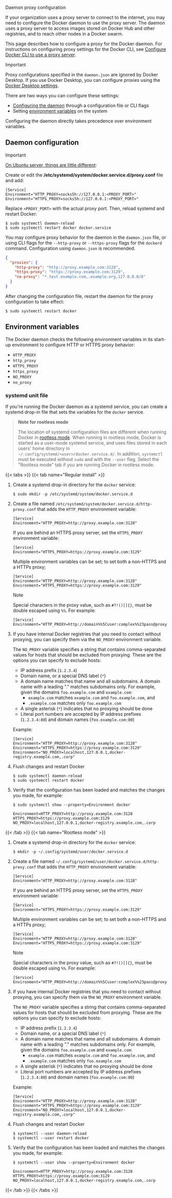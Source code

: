 Daemon proxy configuration


<a name="httphttps-proxy"><!-- included for deep-links to old section --></a>

If your organization uses a proxy server to connect to the internet, you may
need to configure the Docker daemon to use the proxy server. The daemon uses
a proxy server to access images stored on Docker Hub and other registries,
and to reach other nodes in a Docker swarm.

This page describes how to configure a proxy for the Docker daemon. For
instructions on configuring proxy settings for the Docker CLI, see [Configure
Docker CLI to use a proxy server](/manuals/engine/cli/proxy.md).

> [!IMPORTANT]
> Proxy configurations specified in the `daemon.json` are ignored by Docker
> Desktop. If you use Docker Desktop, you can configure proxies using the
> [Docker Desktop settings](/manuals/desktop/settings-and-maintenance/settings.md#proxies).

There are two ways you can configure these settings:

- [Configuring the daemon](#daemon-configuration) through a configuration file or CLI flags
- Setting [environment variables](#environment-variables) on the system

Configuring the daemon directly takes precedence over environment variables.

## Daemon configuration

> [!IMPORTANT]
>
> [On Ubuntu server, things are little different](https://stackoverflow.com/a/76643435):
> 
> Create or edit the __/etc/systemd/system/docker.service.d/proxy.conf__ file and add:
> 
> ```text
> [Service]
> Environment="HTTP_PROXY=socks5h://127.0.0.1:<PROXY_PORT>"
> Environment="HTTPS_PROXY=socks5h://127.0.0.1:<PROXY_PORT>"
> ```
>
> Replace `<PROXY_PORT>` with the actual proxy port. Then, reload systemd and restart Docker:
> 
> ```console
> $ sudo systemctl daemon-reload
> $ sudo systemctl restart docker docker.service
> ```

You may configure proxy behavior for the daemon in the `daemon.json` file,
or using CLI flags for the `--http-proxy` or `--https-proxy` flags for the
`dockerd` command. Configuration using `daemon.json` is recommended.

```json
{
  "proxies": {
    "http-proxy": "http://proxy.example.com:3128",
    "https-proxy": "https://proxy.example.com:3129",
    "no-proxy": "*.test.example.com,.example.org,127.0.0.0/8"
  }
}
```

After changing the configuration file, restart the daemon for the proxy configuration to take effect:

```console
$ sudo systemctl restart docker
```

## Environment variables

The Docker daemon checks the following environment variables in its start-up
environment to configure HTTP or HTTPS proxy behavior:

- `HTTP_PROXY`
- `http_proxy`
- `HTTPS_PROXY`
- `https_proxy`
- `NO_PROXY`
- `no_proxy`

### systemd unit file

If you're running the Docker daemon as a systemd service, you can create a
systemd drop-in file that sets the variables for the `docker` service.

> **Note for rootless mode**
>
> The location of systemd configuration files are different when running Docker
> in [rootless mode](/manuals/engine/security/rootless.md). When running in
> rootless mode, Docker is started as a user-mode systemd service, and uses
> files stored in each users' home directory in
> `~/.config/systemd/<user>/docker.service.d/`. In addition, `systemctl` must
> be executed without `sudo` and with the `--user` flag. Select the "Rootless
> mode" tab if you are running Docker in rootless mode.

{{< tabs >}}
{{< tab name="Regular install" >}}

1. Create a systemd drop-in directory for the `docker` service:

   ```console
   $ sudo mkdir -p /etc/systemd/system/docker.service.d
   ```

2. Create a file named `/etc/systemd/system/docker.service.d/http-proxy.conf`
   that adds the `HTTP_PROXY` environment variable:

   ```systemd
   [Service]
   Environment="HTTP_PROXY=http://proxy.example.com:3128"
   ```

   If you are behind an HTTPS proxy server, set the `HTTPS_PROXY` environment
   variable:

   ```systemd
   [Service]
   Environment="HTTPS_PROXY=https://proxy.example.com:3129"
   ```

   Multiple environment variables can be set; to set both a non-HTTPS and a
   HTTPs proxy;

   ```systemd
   [Service]
   Environment="HTTP_PROXY=http://proxy.example.com:3128"
   Environment="HTTPS_PROXY=https://proxy.example.com:3129"
   ```

   > [!NOTE]
   >
   > Special characters in the proxy value, such as `#?!()[]{}`, must be double
   > escaped using `%%`. For example:
   >
   > ```systemd
   > [Service]
   > Environment="HTTP_PROXY=http://domain%%5Cuser:complex%%23pass@proxy.example.com:3128/"
   > ```

3. If you have internal Docker registries that you need to contact without
   proxying, you can specify them via the `NO_PROXY` environment variable.

   The `NO_PROXY` variable specifies a string that contains comma-separated
   values for hosts that should be excluded from proxying. These are the options
   you can specify to exclude hosts:

   - IP address prefix (`1.2.3.4`)
   - Domain name, or a special DNS label (`*`)
   - A domain name matches that name and all subdomains. A domain name with a
     leading "." matches subdomains only. For example, given the domains
     `foo.example.com` and `example.com`:
     - `example.com` matches `example.com` and `foo.example.com`, and
     - `.example.com` matches only `foo.example.com`
   - A single asterisk (`*`) indicates that no proxying should be done
   - Literal port numbers are accepted by IP address prefixes (`1.2.3.4:80`) and
     domain names (`foo.example.com:80`)

   Example:

   ```systemd
   [Service]
   Environment="HTTP_PROXY=http://proxy.example.com:3128"
   Environment="HTTPS_PROXY=https://proxy.example.com:3129"
   Environment="NO_PROXY=localhost,127.0.0.1,docker-registry.example.com,.corp"
   ```

4. Flush changes and restart Docker

   ```console
   $ sudo systemctl daemon-reload
   $ sudo systemctl restart docker
   ```

5. Verify that the configuration has been loaded and matches the changes you
   made, for example:

   ```console
   $ sudo systemctl show --property=Environment docker

   Environment=HTTP_PROXY=http://proxy.example.com:3128 HTTPS_PROXY=https://proxy.example.com:3129 NO_PROXY=localhost,127.0.0.1,docker-registry.example.com,.corp
   ```

{{< /tab >}}
{{< tab name="Rootless mode" >}}

1. Create a systemd drop-in directory for the `docker` service:

   ```console
   $ mkdir -p ~/.config/systemd/user/docker.service.d
   ```

2. Create a file named `~/.config/systemd/user/docker.service.d/http-proxy.conf`
   that adds the `HTTP_PROXY` environment variable:

   ```systemd
   [Service]
   Environment="HTTP_PROXY=http://proxy.example.com:3128"
   ```

   If you are behind an HTTPS proxy server, set the `HTTPS_PROXY` environment
   variable:

   ```systemd
   [Service]
   Environment="HTTPS_PROXY=https://proxy.example.com:3129"
   ```

   Multiple environment variables can be set; to set both a non-HTTPS and a
   HTTPs proxy;

   ```systemd
   [Service]
   Environment="HTTP_PROXY=http://proxy.example.com:3128"
   Environment="HTTPS_PROXY=https://proxy.example.com:3129"
   ```

   > [!NOTE]
   >
   > Special characters in the proxy value, such as `#?!()[]{}`, must be double
   > escaped using `%%`. For example:
   >
   > ```systemd
   > [Service]
   > Environment="HTTP_PROXY=http://domain%%5Cuser:complex%%23pass@proxy.example.com:3128/"
   > ```

3. If you have internal Docker registries that you need to contact without
   proxying, you can specify them via the `NO_PROXY` environment variable.

   The `NO_PROXY` variable specifies a string that contains comma-separated
   values for hosts that should be excluded from proxying. These are the options
   you can specify to exclude hosts:

   - IP address prefix (`1.2.3.4`)
   - Domain name, or a special DNS label (`*`)
   - A domain name matches that name and all subdomains. A domain name with a
     leading "." matches subdomains only. For example, given the domains
     `foo.example.com` and `example.com`:
     - `example.com` matches `example.com` and `foo.example.com`, and
     - `.example.com` matches only `foo.example.com`
   - A single asterisk (`*`) indicates that no proxying should be done
   - Literal port numbers are accepted by IP address prefixes (`1.2.3.4:80`) and
     domain names (`foo.example.com:80`)

   Example:

   ```systemd
   [Service]
   Environment="HTTP_PROXY=http://proxy.example.com:3128"
   Environment="HTTPS_PROXY=https://proxy.example.com:3129"
   Environment="NO_PROXY=localhost,127.0.0.1,docker-registry.example.com,.corp"
   ```

4. Flush changes and restart Docker

   ```console
   $ systemctl --user daemon-reload
   $ systemctl --user restart docker
   ```

5. Verify that the configuration has been loaded and matches the changes you
   made, for example:

   ```console
   $ systemctl --user show --property=Environment docker

   Environment=HTTP_PROXY=http://proxy.example.com:3128 HTTPS_PROXY=https://proxy.example.com:3129 NO_PROXY=localhost,127.0.0.1,docker-registry.example.com,.corp
   ```

{{< /tab >}}
{{< /tabs >}}

